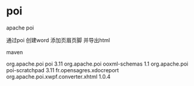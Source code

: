 # poi
apache poi 

通过poi 创建word  添加页眉页脚  并导出html

maven

<dependency>
	<groupId>org.apache.poi</groupId>
	<artifactId>poi</artifactId>
	<version>3.11</version>
</dependency>
<dependency>
	<groupId>org.apache.poi</groupId>
	<artifactId>ooxml-schemas</artifactId>
	<version>1.1</version>
</dependency>
<dependency>
	<groupId>org.apache.poi</groupId>
	<artifactId>poi-scratchpad</artifactId>
	<version>3.11</version>
</dependency>
<dependency>
	<groupId>fr.opensagres.xdocreport</groupId>
	<artifactId>org.apache.poi.xwpf.converter.xhtml</artifactId>
	<version>1.0.4</version>
</dependency>
